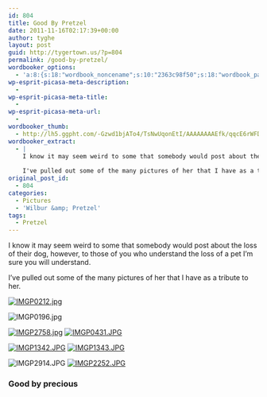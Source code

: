 ```yaml
---
id: 804
title: Good By Pretzel
date: 2011-11-16T02:17:39+00:00
author: tyghe
layout: post
guid: http://tygertown.us/?p=804
permalink: /good-by-pretzel/
wordbooker_options:
  - 'a:8:{s:18:"wordbook_noncename";s:10:"2363c98f50";s:18:"wordbook_page_post";s:4:"-100";s:18:"wordbook_orandpage";s:1:"2";s:23:"wordbook_default_author";s:1:"2";s:23:"wordbook_extract_length";s:3:"256";s:19:"wordbook_actionlink";s:3:"300";s:18:"wordbook_attribute";s:31:"Posted a new post on their blog";s:29:"wordbooker_status_update_text";s:35:": New blog post :  %title% - %link%";}'
wp-esprit-picasa-meta-description:
  - 
wp-esprit-picasa-meta-title:
  - 
wp-esprit-picasa-meta-url:
  - 
wordbooker_thumb:
  - http://lh5.ggpht.com/-Gzwd1bjATo4/TsNwUqonEtI/AAAAAAAAEfk/qqcE6rWFDOc/s200/IMGP0212.jpg
wordbooker_extract:
  - |
    I know it may seem weird to some that somebody would post about the loss of their dog, however, to those of you who understand the loss of a pet I'm sure you will understand.
    
    I've pulled out some of the many pictures of her that I have as a tribute  ...
original_post_id:
  - 804
categories:
  - Pictures
  - 'Wilbur &amp; Pretzel'
tags:
  - Pretzel
---
```

I know it may seem weird to some that somebody would post about the loss of their dog, however, to those of you who understand the loss of a pet I&#8217;m sure you will understand.

I&#8217;ve pulled out some of the many pictures of her that I have as a tribute to her.

<a title="" href="http://lh5.ggpht.com/-Gzwd1bjATo4/TsNwUqonEtI/AAAAAAAAEfk/qqcE6rWFDOc/s800/IMGP0212.jpg" rel="lightbox[804]"><img src="http://lh5.ggpht.com/-Gzwd1bjATo4/TsNwUqonEtI/AAAAAAAAEfk/qqcE6rWFDOc/s200/IMGP0212.jpg" alt="IMGP0212.jpg" /></a>
  
<!--more-->


  
![IMGP0196.jpg](http://lh4.ggpht.com/-UuHGXtCcfi0/TsNwTtiuXyI/AAAAAAAAEfg/9DXV9Lx9OgE/s200/IMGP0196.jpg)

<a title="" href="http://lh5.ggpht.com/-fd9MwPbJMgY/TsNwQlt3C7I/AAAAAAAAEfU/NHtozou9nl8/s800/IMGP2758.jpg" rel="lightbox[804]"><img src="http://lh5.ggpht.com/-fd9MwPbJMgY/TsNwQlt3C7I/AAAAAAAAEfU/NHtozou9nl8/s200/IMGP2758.jpg" alt="IMGP2758.jpg" /></a> <a title="" href="http://lh6.ggpht.com/-9z0_dybVlMA/TsNwSlw4NjI/AAAAAAAAEfc/r8RBY_iAxEY/s800/IMGP0431.JPG" rel="lightbox[804]"><img src="http://lh6.ggpht.com/-9z0_dybVlMA/TsNwSlw4NjI/AAAAAAAAEfc/r8RBY_iAxEY/s200/IMGP0431.JPG" alt="IMGP0431.JPG" /></a>

<a title="" href="http://lh3.ggpht.com/-7z2hqap6rDw/TsNwNQA2UAI/AAAAAAAAEfI/ANzWzOnR5_A/s800/IMGP1342.JPG" rel="lightbox[804]"><img src="http://lh3.ggpht.com/-7z2hqap6rDw/TsNwNQA2UAI/AAAAAAAAEfI/ANzWzOnR5_A/s200/IMGP1342.JPG" alt="IMGP1342.JPG" /></a> <a title="" href="http://lh6.ggpht.com/-T8jX-V5AuWk/TsNwOa-Zn6I/AAAAAAAAEfM/JZK0mW_ZZ2Q/s800/IMGP1343.JPG" rel="lightbox[804]"><img src="http://lh6.ggpht.com/-T8jX-V5AuWk/TsNwOa-Zn6I/AAAAAAAAEfM/JZK0mW_ZZ2Q/s200/IMGP1343.JPG" alt="IMGP1343.JPG" /></a>

![IMGP2914.JPG](http://lh4.ggpht.com/-fvd-qRXmn4c/TsNwRlwKC7I/AAAAAAAAEfY/SPNB8fwxpsY/s200/IMGP2914.JPG) <a title="" href="http://lh6.ggpht.com/-cUTvOXBH7kI/TsNwPb2h9rI/AAAAAAAAEfQ/EcChURknuO4/s800/IMGP2252.JPG" rel="lightbox[804]"><img src="http://lh6.ggpht.com/-cUTvOXBH7kI/TsNwPb2h9rI/AAAAAAAAEfQ/EcChURknuO4/s200/IMGP2252.JPG" alt="IMGP2252.JPG" /></a>

### 

### 

### Good by precious

&nbsp;

&nbsp;